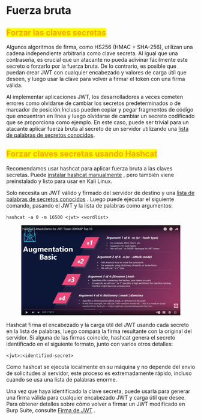 # Fuerza bruta

## <mark style="color:orange;">Forzar las claves secretas</mark>

Algunos algoritmos de firma, como HS256 (HMAC + SHA-256), utilizan una cadena independiente arbitraria como clave secreta. Al igual que una contraseña, es crucial que un atacante no pueda adivinar fácilmente este secreto o forzarlo por la fuerza bruta. De lo contrario, es posible que puedan crear JWT con cualquier encabezado y valores de carga útil que deseen, y luego usar la clave para volver a firmar el token con una firma válida.

Al implementar aplicaciones JWT, los desarrolladores a veces cometen errores como olvidarse de cambiar los secretos predeterminados o de marcador de posición.Incluso pueden copiar y pegar fragmentos de código que encuentran en línea y luego olvidarse de cambiar un secreto codificado que se proporciona como ejemplo. En este caso, puede ser trivial para un atacante aplicar fuerza bruta al secreto de un servidor utilizando una [lista de palabras de secretos conocidos](https://github.com/wallarm/jwt-secrets/blob/master/jwt.secrets.list).



## <mark style="color:orange;">Forzar claves secretas usando Hashcat</mark>

Recomendamos usar hashcat para aplicar fuerza bruta a las claves secretas. Puede [instalar hashcat manualmente](https://hashcat.net/wiki/doku.php?id=frequently\_asked\_questions#how\_do\_i\_install\_hashcat) , pero también viene preinstalado y listo para usar en Kali Linux.

Solo necesita un JWT válido y firmado del servidor de destino y una [lista de palabras de secretos conocidos](https://github.com/wallarm/jwt-secrets/blob/master/jwt.secrets.list) . Luego puede ejecutar el siguiente comando, pasando el JWT y la lista de palabras como argumentos:

```
hashcat -a 0 -m 16500 <jwt> <wordlist>
```

<figure><img src="../../../.gitbook/assets/1 (12).png" alt=""><figcaption></figcaption></figure>

Hashcat firma el encabezado y la carga útil del JWT usando cada secreto en la lista de palabras, luego compara la firma resultante con la original del servidor. Si alguna de las firmas coincide, hashcat genera el secreto identificado en el siguiente formato, junto con varios otros detalles:

```
<jwt>:<identified-secret>
```

Como hashcat se ejecuta localmente en su máquina y no depende del envío de solicitudes al servidor, este proceso es extremadamente rápido, incluso cuando se usa una lista de palabras enorme.

Una vez que haya identificado la clave secreta, puede usarla para generar una firma válida para cualquier encabezado JWT y carga útil que desee. Para obtener detalles sobre cómo volver a firmar un JWT modificado en Burp Suite, consulte [Firma de JWT](https://portswigger.net/web-security/jwt/working-with-jwts-in-burp-suite#signing-jwts) .
